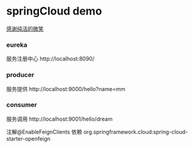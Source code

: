 # springCloud demo
[感谢纯洁的微笑](http://www.ityouknow.com)

### eureka
服务注册中心 http://localhost:8090/

### producer
服务提供 http://localhost:9000/hello?name=mm

### consumer
服务调用 http://localhost:9001/hello/dream

注解@EnableFeignClients 依赖 org.springframework.cloud:spring-cloud-starter-openfeign
